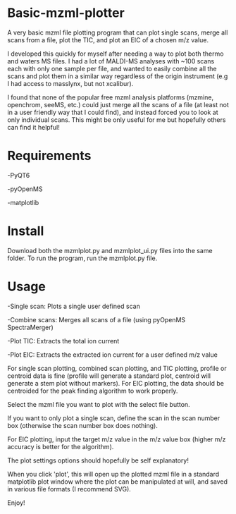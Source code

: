 # Basic-mzml-plotter
A very basic mzml file plotting program that can plot single scans, merge all scans from a file, plot the TIC, and plot an EIC of a chosen m/z value.

I developed this quickly for myself after needing a way to plot both thermo and waters MS files. I had a lot of MALDI-MS analyses with ~100 scans each with only one sample per file, and wanted to easily combine all the scans and plot them in a similar way regardless of the origin instrument (e.g I had access to masslynx, but not xcalibur).  

I found that none of the popular free mzml analysis platforms (mzmine, openchrom, seeMS, etc.) could just merge all the scans of a file (at least not in a user friendly way that I could find), and instead forced you to look at only individual scans. This might be only useful for me but hopefully others can find it helpful!

# Requirements
-PyQT6

-pyOpenMS

-matplotlib

# Install

Download both the mzmlplot.py and mzmlplot_ui.py files into the same folder. To run the program, run the mzmlplot.py file.

# Usage

-Single scan: Plots a single user defined scan

-Combine scans: Merges all scans of a file (using pyOpenMS SpectraMerger)

-Plot TIC: Extracts the total ion current

-Plot EIC: Extracts the extracted ion current for a user defined m/z value

For single scan plotting, combined scan plotting, and TIC plotting, profile or centroid data is fine (profile will generate a standard plot, centroid will generate a stem plot without markers). For EIC plotting, the data should be centroided for the peak finding algorithm to work properly.

Select the mzml file you want to plot with the select file button. 

If you want to only plot a single scan, define the scan in the scan number box (otherwise the scan number box does nothing).

For EIC plotting, input the target m/z value in the m/z value box (higher m/z accuracy is better for the algorithm).

The plot settings options should hopefully be self explanatory!

When you click 'plot', this will open up the plotted mzml file in a standard matplotlib plot window where the plot can be manipulated at will, and saved in various file formats (I recommend SVG).

Enjoy!


